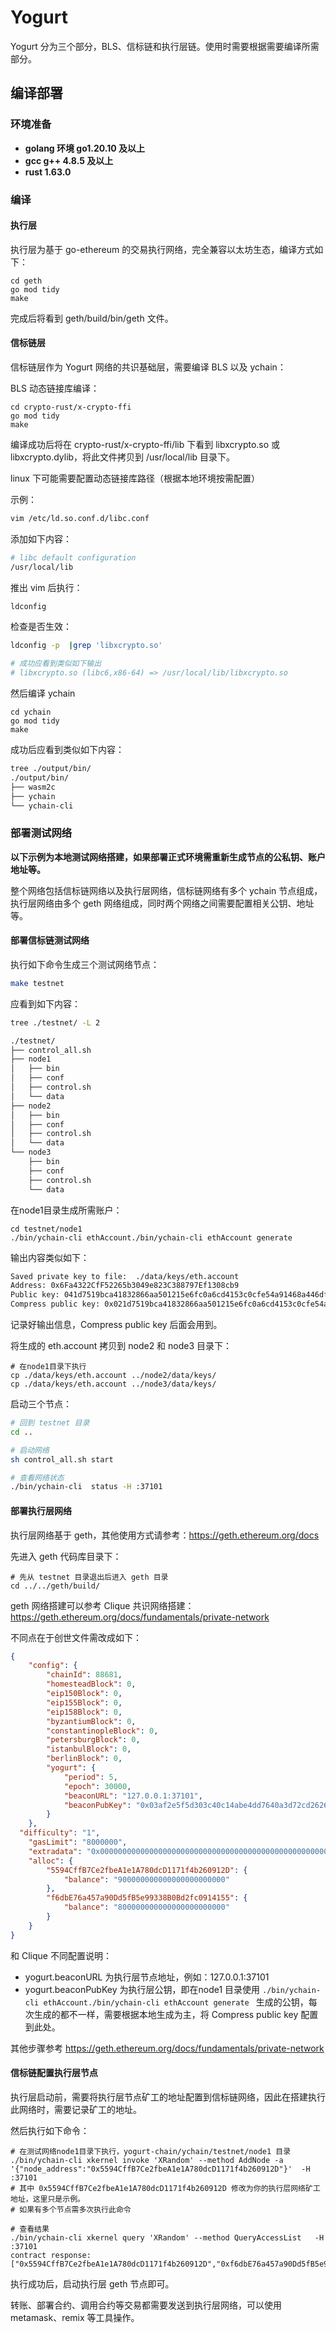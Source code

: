 # Yogurt

Yogurt 分为三个部分，BLS、信标链和执行层链。使用时需要根据需要编译所需部分。

## 编译部署

### 环境准备

* **golang 环境 go1.20.10 及以上**
* **gcc   g++  4.8.5 及以上**
* **rust 1.63.0**

### 编译

#### 执行层

执行层为基于 go-ethereum 的交易执行网络，完全兼容以太坊生态，编译方式如下：

```shell
cd geth
go mod tidy
make
```

完成后将看到 geth/build/bin/geth 文件。

#### 信标链层

信标链层作为 Yogurt 网络的共识基础层，需要编译 BLS 以及 ychain：

BLS 动态链接库编译：

```shell
cd crypto-rust/x-crypto-ffi
go mod tidy
make
```

编译成功后将在 crypto-rust/x-crypto-ffi/lib 下看到 libxcrypto.so 或 libxcrypto.dylib，将此文件拷贝到 /usr/local/lib 目录下。

linux 下可能需要配置动态链接库路径（根据本地环境按需配置）

示例：

```bash
vim /etc/ld.so.conf.d/libc.conf
```

添加如下内容：

```bash
# libc default configuration
/usr/local/lib 
```

推出 vim 后执行：

```bash
ldconfig
```

检查是否生效：

```bash
ldconfig -p  |grep 'libxcrypto.so'

# 成功应看到类似如下输出
# libxcrypto.so (libc6,x86-64) => /usr/local/lib/libxcrypto.so
```

然后编译 ychain

```shell
cd ychain
go mod tidy
make
```

成功后应看到类似如下内容：

```bash
tree ./output/bin/
./output/bin/
├── wasm2c
├── ychain
└── ychain-cli
```



### 部署测试网络

**以下示例为本地测试网络搭建，如果部署正式环境需重新生成节点的公私钥、账户地址等。**

整个网络包括信标链网络以及执行层网络，信标链网络有多个 ychain 节点组成，执行层网络由多个 geth 网络组成，同时两个网络之间需要配置相关公钥、地址等。

#### 部署信标链测试网络

执行如下命令生成三个测试网络节点：

```bash
make testnet
```

应看到如下内容：

```bash
tree ./testnet/ -L 2

./testnet/
├── control_all.sh
├── node1
│   ├── bin
│   ├── conf
│   ├── control.sh
│   └── data
├── node2
│   ├── bin
│   ├── conf
│   ├── control.sh
│   └── data
└── node3
    ├── bin
    ├── conf
    ├── control.sh
    └── data
```

在node1目录生成所需账户：

```
cd testnet/node1
./bin/ychain-cli ethAccount./bin/ychain-cli ethAccount generate
```

输出内容类似如下：

```bash
Saved private key to file:  ./data/keys/eth.account
Address: 0x6Fa4322CfF52265b3049e823C388797Ef1308cb9
Public key: 041d7519bca41832866aa501215e6fc0a6cd4153c0cfe54a91468a446df246763a12941fa75c9dc4e974c2670e45deddcb8b9702c44dcf5812bc934a823fd21b20
Compress public key: 0x021d7519bca41832866aa501215e6fc0a6cd4153c0cfe54a91468a446df246763a
```

记录好输出信息，Compress public key 后面会用到。

将生成的 eth.account 拷贝到 node2 和 node3 目录下：

```
# 在node1目录下执行
cp ./data/keys/eth.account ../node2/data/keys/
cp ./data/keys/eth.account ../node3/data/keys/
```

启动三个节点：

```bash
# 回到 testnet 目录
cd ..

# 启动网络
sh control_all.sh start

# 查看网络状态
./bin/ychain-cli  status -H :37101
```

#### 部署执行层网络

执行层网络基于 geth，其他使用方式请参考：https://geth.ethereum.org/docs

先进入 geth 代码库目录下：

```
# 先从 testnet 目录退出后进入 geth 目录
cd ../../geth/build/
```

geth 网络搭建可以参考 Clique 共识网络搭建：https://geth.ethereum.org/docs/fundamentals/private-network

不同点在于创世文件需改成如下：

```json
{
	"config": {
		"chainId": 88681,
		"homesteadBlock": 0,
		"eip150Block": 0,
		"eip155Block": 0,
		"eip158Block": 0,
		"byzantiumBlock": 0,
		"constantinopleBlock": 0,
		"petersburgBlock": 0,
		"istanbulBlock": 0,
		"berlinBlock": 0,
		"yogurt": {
			"period": 5,
			"epoch": 30000,
			"beaconURL": "127.0.0.1:37101",
			"beaconPubKey": "0x03af2e5f5d303c40c14abe4dd7640a3d72cd2626d4416d16980bf137b8007798e3"
		}
	}, 
  "difficulty": "1",
	"gasLimit": "8000000",
	"extradata": "0x00000000000000000000000000000000000000000000000000000000000000005594CffB7Ce2fbeA1e1A780dcD1171f4b260912Df6dbE76a457a90Dd5fB5e99338B0Bd2fc09141550000000000000000000000000000000000000000000000000000000000000000000000000000000000000000000000000000000000000000000000000000000000",
	"alloc": {
		"5594CffB7Ce2fbeA1e1A780dcD1171f4b260912D": {
			"balance": "900000000000000000000000"
		},
		"f6dbE76a457a90Dd5fB5e99338B0Bd2fc0914155": {
			"balance": "800000000000000000000000"
		}
	}
}
```

和 Clique 不同配置说明：

* yogurt.beaconURL 为执行层节点地址，例如：127.0.0.1:37101
* yogurt.beaconPubKey 为执行层公钥，即在node1 目录使用 `./bin/ychain-cli ethAccount./bin/ychain-cli ethAccount generate ` 生成的公钥，每次生成的都不一样，需要根据本地生成为主，将 Compress public key 配置到此处。

其他步骤参考 https://geth.ethereum.org/docs/fundamentals/private-network 

#### 信标链配置执行层节点

执行层启动前，需要将执行层节点矿工的地址配置到信标链网络，因此在搭建执行此网络时，需要记录矿工的地址。

然后执行如下命令：

```
# 在测试网络node1目录下执行，yogurt-chain/ychain/testnet/node1 目录
./bin/ychain-cli xkernel invoke 'XRandom' --method AddNode -a '{"node_address":"0x5594CffB7Ce2fbeA1e1A780dcD1171f4b260912D"}'  -H :37101
# 其中 0x5594CffB7Ce2fbeA1e1A780dcD1171f4b260912D 修改为你的执行层网络矿工地址，这里只是示例。
# 如果有多个节点需多次执行此命令

# 查看结果
./bin/ychain-cli xkernel query 'XRandom' --method QueryAccessList   -H :37101
contract response: ["0x5594CffB7Ce2fbeA1e1A780dcD1171f4b260912D","0xf6dbE76a457a90Dd5fB5e99338B0Bd2fc0914155"]
```

执行成功后，启动执行层 geth 节点即可。

转账、部署合约、调用合约等交易都需要发送到执行层网络，可以使用 metamask、remix 等工具操作。

